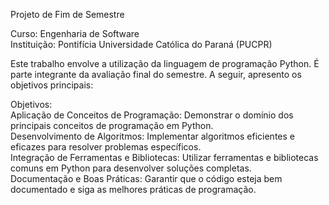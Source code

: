 Projeto de Fim de Semestre

Curso: Engenharia de Software <br>
Instituição: Pontifícia Universidade Católica do Paraná (PUCPR)

Este trabalho envolve a utilização da linguagem de programação Python. É parte integrante da avaliação final do semestre. A seguir, apresento os objetivos principais:

Objetivos:<br>
Aplicação de Conceitos de Programação: Demonstrar o domínio dos principais conceitos de programação em Python.<br>
Desenvolvimento de Algoritmos: Implementar algoritmos eficientes e eficazes para resolver problemas específicos.<br>
Integração de Ferramentas e Bibliotecas: Utilizar ferramentas e bibliotecas comuns em Python para desenvolver soluções completas.<br>
Documentação e Boas Práticas: Garantir que o código esteja bem documentado e siga as melhores práticas de programação.<br>
